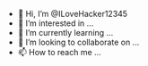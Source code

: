 - 👋 Hi, I’m @ILoveHacker12345
- 👀 I’m interested in ...
- 🌱 I’m currently learning ...
- 💞️ I’m looking to collaborate on ...
- 📫 How to reach me ...

<!---
ILoveHacker12345/ILoveHacker12345 is a ✨ special ✨ repository because its `README.md` (this file) appears on your GitHub profile.
You can click the Preview link to take a look at your changes.
-  Hi, Im @ILoveHacker12345
-  Im interested in ...
-  Im currently learning ...
-  Im looking to collaborate on ...
-  How to reach me ...
